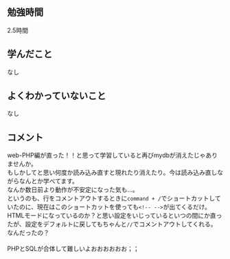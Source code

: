 ## 勉強時間
2.5時間
<!-- 14:30時から開始 -->



## 学んだこと
なし
<!-- 複数ある場合は***で区切る -->



## よくわかっていないこと
なし
<!-- 複数ある場合は***で区切る -->



## コメント
web-PHP編が直った！！と思って学習していると再びmydbが消えたじゃありませんか。
<br>もしかしてと思い何度か読み込み直すと現れたり消えたり。今は読み込み直しながらなんとか学べてます。
<br>なんか数日前より動作が不安定になった気も…。
<br>というのも、行をコメントアウトするときに`command + /`でショートカットしていたのに、現在はこのショートカットを使っても`<!-- -->`が出てくるだけ。
<br>HTMLモードになっているのか？と思い設定をいじっているといつの間にか直ったが、設定をデフォルトに戻してもちゃんと`//`でコメントアウトしてくれる。
<br>なんだったの？
<br><br>PHPとSQLが合体して難しいよおおおおおお；；
